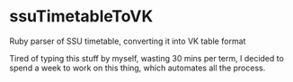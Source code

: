 ssuTimetableToVK
================

Ruby parser of SSU timetable, converting it into VK table format


Tired of typing this stuff by myself, wasting 30 mins per term, I decided to spend a week to work on this thing, which
automates all the process.
